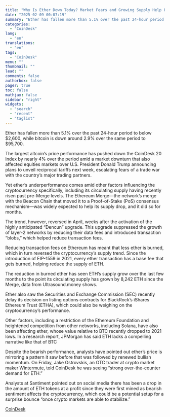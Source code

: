 ```yaml
---
title: "Why Is Ether Down Today? Market Fears and Growing Supply Help Fuel 5% Slide"
date: "2025-02-09 00:07:19"
summary: "Ether has fallen more than 5.1% over the past 24-hour period to below $2,600, while bitcoin is down around 2.9% over the same period to $95,700.The largest altcoin’s price performance has pushed down the CoinDesk 20 Index by nearly 4% over the period amid a market downturn that also affected..."
categories:
  - "CoinDesk"
lang:
  - "en"
translations:
  - "en"
tags:
  - "CoinDesk"
menu: ""
thumbnail: ""
lead: ""
comments: false
authorbox: false
pager: true
toc: false
mathjax: false
sidebar: "right"
widgets:
  - "search"
  - "recent"
  - "taglist"
---
```


Ether has fallen more than 5.1% over the past 24-hour period to below $2,600, while bitcoin is down around 2.9% over the same period to $95,700.

The largest altcoin’s price performance has pushed down the CoinDesk 20 Index by nearly 4% over the period amid a market downturn that also affected equities markets over U.S. President Donald Trump announcing plans to unveil reciprocal tariffs next week, escalating fears of a trade war with the country’s major trading partners.

Yet ether’s underperformance comes amid other factors influencing the cryptocurrency specifically, including its circulating supply having recently risen past pre-Merge levels. The Ethereum Merge—the network’s merge with the Beacon Chain that moved it to a Proof-of-Stake (PoS) consensus mechanism—was widely expected to help its supply drop, and it did so for months.

The trend, however, reversed in April, weeks after the activation of the highly anticipated “Dencun” upgrade. This upgrade suppressed the growth of layer-2 networks by reducing their data fees and introduced transaction “blobs,” which helped reduce transaction fees.

Reducing transaction fees on Ethereum has meant that less ether is burned, which in turn reversed the cryptocurrency’s supply trend. Since the introduction of EIP-1559 in 2021, every ether transaction has a base fee that gets burned, helping reduce the supply of ETH.

The reduction in burned ether has seen ETH’s supply grow over the last few months to the point its circulating supply has grown by 8,242 ETH since the Merge, data from Ultrasound.money shows.

Ether also saw the Securities and Exchange Commission (SEC) recently delay its decision on listing options contracts for BlackRock’s iShares Ethereum Trust (ETHA), which could also be weighing on the cryptocurrency’s performance.

Other factors, including a restriction of the Ethereum Foundation and heightened competition from other networks, including Solana, have also been affecting ether, whose value relative to BTC recently dropped to 2021 lows. In a research report, JPMorgan has said ETH lacks a compelling narrative like that of BTC

Despite the bearish performance, analysts have pointed out ether’s price is mirroring a pattern it saw before that was followed by renewed bullish momentum. On Friday, Jake Ostrovskis, an OTC trader at crypto market maker Wintermute, told CoinDesk he was seeing “strong over-the-counter demand for ETH.”

Analysts at Santiment pointed out on social media there has been a drop in the amount of ETH tokens at a profit since they were first mined as bearish sentiment affects the cryptocurrency, which could be a potential setup for a surprise bounce “once crypto markets are able to stabilize.”

[CoinDesk](https://www.tradingview.com/news/coindesk:df7b284c7094b:0-why-is-ether-down-today-market-fears-and-growing-supply-help-fuel-5-slide/)
